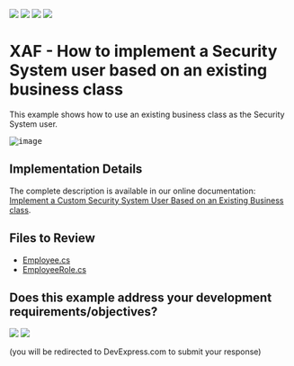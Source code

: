 <!-- default badges list -->
![](https://img.shields.io/endpoint?url=https://codecentral.devexpress.com/api/v1/VersionRange/128591142/23.1.5%2B)
[![](https://img.shields.io/badge/Open_in_DevExpress_Support_Center-FF7200?style=flat-square&logo=DevExpress&logoColor=white)](https://supportcenter.devexpress.com/ticket/details/E4160)
[![](https://img.shields.io/badge/📖_How_to_use_DevExpress_Examples-e9f6fc?style=flat-square)](https://docs.devexpress.com/GeneralInformation/403183)
[![](https://img.shields.io/badge/💬_Leave_Feedback-feecdd?style=flat-square)](#does-this-example-address-your-development-requirementsobjectives)
<!-- default badges end -->
# XAF - How to implement a Security System user based on an existing business class 

This example shows how to use an existing business class as the Security System user.

<kbd>![image](https://github.com/DevExpress-Examples/XAF_how-to-implement-a-security-system-user-based-on-an-existing-business-class-e4160/assets/14300209/46433609-9e07-4d75-bd99-823eff5300e6)</kbd>

## Implementation Details

The complete description is available in our online documentation: [Implement a Custom Security System User Based on an Existing Business class](https://docs.devexpress.com/eXpressAppFramework/113452/data-security-and-safety/security-system/task-based-help/implement-a-custom-security-system-user-based-on-an-existing-business-class).

## Files to Review

* [Employee.cs](CS/EF/SecurityUserEF/SecurityUserEF.Module/BusinessObjects/Employee.cs)
* [EmployeeRole.cs](CS/EF/SecurityUserEF/SecurityUserEF.Module/BusinessObjects/EmployeeRole.cs)
<!-- feedback -->
## Does this example address your development requirements/objectives?

[<img src="https://www.devexpress.com/support/examples/i/yes-button.svg"/>](https://www.devexpress.com/support/examples/survey.xml?utm_source=github&utm_campaign=xaf-how-to-implement-a-security-system-user-based-on-an-existing-business-class&~~~was_helpful=yes) [<img src="https://www.devexpress.com/support/examples/i/no-button.svg"/>](https://www.devexpress.com/support/examples/survey.xml?utm_source=github&utm_campaign=xaf-how-to-implement-a-security-system-user-based-on-an-existing-business-class&~~~was_helpful=no)

(you will be redirected to DevExpress.com to submit your response)
<!-- feedback end -->
